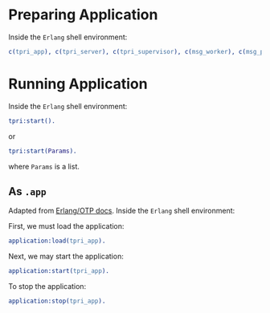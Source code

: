
# Preparing Application
Inside the `Erlang` shell environment:
```erl
c(tpri_app), c(tpri_server), c(tpri_supervisor), c(msg_worker), c(msg_protocol), c(data_records), c(msger), c(acker).
```

# Running Application
Inside the `Erlang` shell environment:
```erl
tpri:start().
```
or
```erl
tpri:start(Params).
```
where `Params` is a list.

## As `.app`
Adapted from [Erlang/OTP docs](https://www.erlang.org/doc/design_principles/applications#starting-and-stopping-applications).
Inside the `Erlang` shell environment:

First, we must load the application:
```erl
application:load(tpri_app).
```

Next, we may start the application:
```erl
application:start(tpri_app).
```

To stop the application:
```erl
application:stop(tpri_app).
```

